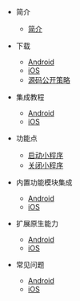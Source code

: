 * 简介

	* [简介](README.md)
	
* 下载

	* [Android](UniMPDocs/SDKDownload/android.md)
	* [iOS](/UniMPDocs/SDKDownload/ios.md)
	* [源码公开策略](/UniMPDocs/SDKDownload/opensource.md)
	
* 集成教程

	* [Android](/UniMPDocs/UseSdk/android.md)
	* [iOS](/UniMPDocs/UseSdk/ios.md)
	
* 功能点
		
	* [启动小程序](/UniMPDocs/Sample/start.md)
	* [关闭小程序](/UniMPDocs/Sample/close.md) 
	
* 内置功能模块集成

	* [Android](/UniMPDocs/UseModule/android.md)
	* [iOS](/UniMPDocs/UseModule/ios.md)
		
* 扩展原生能力

	* [Android](/UniMPDocs/Extension/android.md)
	* [iOS](/UniMPDocs/Extension/ios.md)
		
	
* 常见问题

	* [Android](/UniMPDocs/FAQ/android.md)
	* [iOS](/UniMPDocs/FAQ/ios.md)